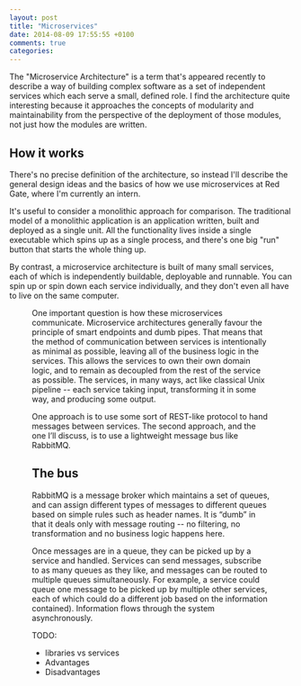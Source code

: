 ```yaml
---
layout: post
title: "Microservices"
date: 2014-08-09 17:55:55 +0100
comments: true
categories: 
---
```



The "Microservice Architecture" is a term that's appeared recently to describe a way of building complex software as a set of independent services which each serve a small, defined role. I find the architecture quite interesting because it approaches the concepts of modularity and maintainability from the perspective of the deployment of those modules, not just how the modules are written.

How it works
-------------

There's no precise definition of the architecture, so instead I'll describe the general design ideas and the basics of how we use microservices at Red Gate, where I'm currently an intern.

It's useful to consider a monolithic approach for comparison. The traditional model of a monolithic application is an application written, built and deployed as a single unit. All the functionality lives inside a single executable which spins up as a single process, and there's one big "run" button that starts the whole thing up. 

By contrast, a microservice architecture is built of many small services, each of which is independently buildable, deployable and runnable. You can spin up or spin down each service individually, and they don't even all have to live on the same computer.

<Figure 1. Monolithic vs Microservice Architectures>

One important question is how these microservices communicate. Microservice architectures generally favour the principle of smart endpoints and dumb pipes. That means that the method of communication between services is intentionally as minimal as possible, leaving all of the business logic in the services. This allows the services to own their own domain logic, and to remain as decoupled from the rest of the service as possible. The services, in many ways, act like classical Unix pipeline -- each service taking input, transforming it in some way, and producing some output.

One approach is to use some sort of REST-like protocol to hand messages between services. The second approach, and the one I’ll discuss, is to use a lightweight message bus like RabbitMQ.

The bus
-------

RabbitMQ is a message broker which maintains a set of queues, and can assign different types of messages to different queues based on simple rules such as header names. It is “dumb” in that it deals only with message routing -- no filtering, no transformation and no business logic happens here.

Once messages are in a queue, they can be picked up by a service and handled. Services can send messages, subscribe to as many queues as they like, and messages can be routed to multiple queues simultaneously. For example, a service could queue one message to be picked up by multiple other services, each of which could do a different job based on the information contained). Information flows through the system asynchronously.





TODO:
- libraries vs services
- Advantages
- Disadvantages

